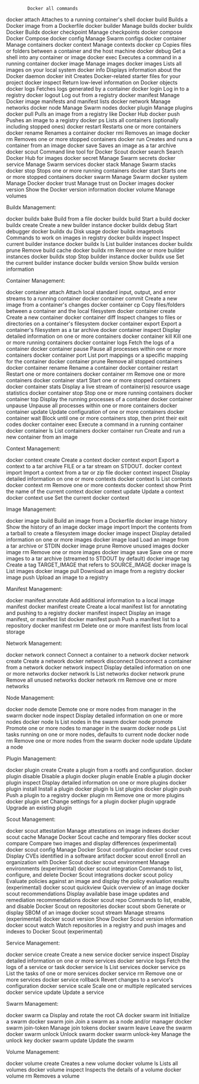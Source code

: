 	
			Docker all commands

docker attach	Attaches to a running container's shell
docker build	Builds a Docker image from a Dockerfile
docker builder	Manage builds
docker buildx	Docker Buildx
docker checkpoint	Manage checkpoints
docker compose	Docker Compose
docker config	Manage Swarm configs
docker container	Manage containers
docker context	Manage contexts
docker cp		Copies files or folders between a container and the host machine
docker debug	Get a shell into any container or image
docker exec		Executes a command in a running container
docker image	Manage images
docker images	Lists all images on your local system
docker info		Displays information about the Docker daemon
docker init		Creates Docker-related starter files for your project
docker inspect	Return low-level information on Docker objects
docker logs		Fetches logs generated by a container
docker login	Log in to a registry
docker logout	Log out from a registry
docker manifest	Manage Docker image manifests and manifest lists
docker network	Manage networks
docker node		Manage Swarm nodes
docker plugin	Manage plugins
docker pull		Pulls an image from a registry like Docker Hub
docker push		Pushes an image to a registry
docker ps		Lists all containers (optionally including stopped ones)
docker restart	Restarts one or more containers
docker rename	Renames a container
docker rmi		Removes an image
docker rm		Removes one or more stopped containers
docker run		Creates and runs a container from an image
docker save		Saves an image as a tar archive
docker scout	Command line tool for Docker Scout
docker search	Search Docker Hub for images
docker secret	Manage Swarm secrets
docker service	Manage Swarm services
docker stack	Manage Swarm stacks
docker stop		Stops one or more running containers
docker start	Starts one or more stopped containers
docker swarm	Manage Swarm
docker system	Manage Docker
docker trust	Manage trust on Docker images
docker version	Show the Docker version information
docker volume	Manage volumes

Buildx Management:

docker buildx bake	 Build from a file
docker buildx build	 Start a build
docker buildx create	Create a new builder instance
docker buildx debug		Start debugger
docker buildx du	Disk usage
docker buildx imagetools	Commands to work on images in registry
docker buildx inspect	Inspect current builder instance
docker buildx ls	List builder instances
docker buildx prune	 Remove build cache
docker buildx rm	Remove one or more builder instances
docker buildx stop	Stop builder instance
docker buildx use	Set the current builder instance
docker buildx version 	Show buildx version information

Container Management:

docker container attach		Attach local standard input, output, and error streams to a running container
docker container commit		Create a new image from a container's changes
docker container cp			Copy files/folders between a container and the local filesystem
docker container create		Create a new container
docker container diff		Inspect changes to files or directories on a container's filesystem
docker container export		Export a container's filesystem as a tar archive
docker container inspect	Display detailed information on one or more containers
docker container kill	Kill one or more running containers
docker container logs	Fetch the logs of a container
docker container pause	Pause all processes within one or more containers
docker container port	List port mappings or a specific mapping for the container
docker container prune	Remove all stopped containers
docker container rename		Rename a container
docker container restart	Restart one or more containers
docker container rm		Remove one or more containers
docker container start	Start one or more stopped containers
docker container stats	Display a live stream of container(s) resource usage statistics
docker container stop	Stop one or more running containers
docker container top	Display the running processes of a container
docker container unpause	Unpause all processes within one or more containers
docker container update		Update configuration of one or more containers
docker container wait	Block until one or more containers stop, then print their exit codes
docker container exec	Execute a command in a running container
docker container ls		List containers
docker container run 	Create and run a new container from an image

Context Management:

docker context create	Create a context
docker context export	Export a context to a tar archive FILE or a tar stream on STDOUT.
docker context import	Import a context from a tar or zip file
docker context inspect	Display detailed information on one or more contexts
docker context ls	List contexts
docker context rm	Remove one or more contexts
docker context show		Print the name of the current context
docker context update	Update a context
docker context use	Set the current docker context

Image Management:

docker image build	Build an image from a Dockerfile
docker image history	Show the history of an image
docker image import		Import the contents from a tarball to create a filesystem image
docker image inspect	Display detailed information on one or more images
docker image load	Load an image from a tar archive or STDIN
docker image prune	Remove unused images
docker image rm		Remove one or more images
docker image save	Save one or more images to a tar archive (streamed to STDOUT by default)
docker image tag	Create a tag TARGET_IMAGE that refers to SOURCE_IMAGE
docker image ls		List images
docker image pull	Download an image from a registry
docker image push	Upload an image to a registry

Manifest Management:

docker manifest annotate	Add additional information to a local image manifest
docker manifest create	 Create a local manifest list for annotating and pushing to a registry
docker manifest inspect	 Display an image manifest, or manifest list
docker manifest push	Push a manifest list to a repository
docker manifest rm	Delete one or more manifest lists from local storage

Network Management:

docker network connect	Connect a container to a network
docker network create	Create a network
docker network disconnect	Disconnect a container from a network
docker network inspect	Display detailed information on one or more networks
docker network ls		List networks
docker network prune	Remove all unused networks
docker network rm	Remove one or more networks

Node Management:

docker node demote	 Demote one or more nodes from manager in the swarm
docker node inspect	 Display detailed information on one or more nodes
docker node ls	List nodes in the swarm
docker node promote		Promote one or more nodes to manager in the swarm
docker node ps	List tasks running on one or more nodes, defaults to current node
docker node rm	Remove one or more nodes from the swarm
docker node update	Update a node

Plugin Management:

docker plugin create	Create a plugin from a rootfs and configuration.
docker plugin disable	Disable a plugin
docker plugin enable	Enable a plugin
docker plugin inspect	Display detailed information on one or more plugins
docker plugin install	Install a plugin
docker plugin ls	List plugins
docker plugin push	Push a plugin to a registry
docker plugin rm	Remove one or more plugins
docker plugin set	Change settings for a plugin
docker plugin upgrade	Upgrade an existing plugin

Scout Management:

docker scout attestation	Manage attestations on image indexes
docker scout cache	Manage Docker Scout cache and temporary files
docker scout compare	Compare two images and display differences (experimental)
docker scout config		Manage Docker Scout configuration
docker scout cves	Display CVEs identified in a software artifact
docker scout enroll		Enroll an organization with Docker Scout
docker scout environment	Manage environments (experimental)
docker scout integration	Commands to list, configure, and delete Docker Scout integrations
docker scout policy		Evaluate policies against an image and display the policy evaluation results (experimental)
docker scout quickview	Quick overview of an image
docker scout recommendations	Display available base image updates and remediation recommendations
docker scout repo	Commands to list, enable, and disable Docker Scout on repositories
docker scout sbom	Generate or display SBOM of an image
docker scout stream		Manage streams (experimental)
docker scout version	Show Docker Scout version information
docker scout watch	Watch repositories in a registry and push images and indexes to Docker Scout (experimental)

Service Management:

docker service create	Create a new service
docker service inspect	Display detailed information on one or more services
docker service logs	Fetch the logs of a service or task
docker service ls	List services
docker service ps	List the tasks of one or more services
docker service rm	Remove one or more services
docker service rollback	Revert changes to a service's configuration
docker service scale	Scale one or multiple replicated services
docker service update	Update a service

Swarm Management:

docker swarm ca		Display and rotate the root CA
docker swarm init	Initialize a swarm
docker swarm join	Join a swarm as a node and/or manager
docker swarm join-token	 Manage join tokens
docker swarm leave	Leave the swarm
docker swarm unlock	Unlock swarm
docker swarm unlock-key		Manage the unlock key
docker swarm update		Update the swarm

Volume Management:

docker volume create	Creates a new volume
docker volume ls	Lists all volumes
docker volume inspect	Inspects the details of a volume
docker volume rm	Removes a volume
